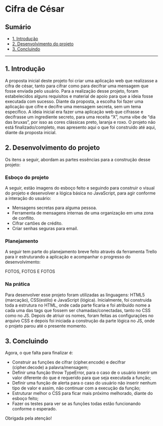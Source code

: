# Cifra de César

## Sumário

* [1. Introdução](#1-introdução)
* [2. Desenvolvimento do projeto](#2-desenvolvimento-do-projeto)
* [3. Concluindo](#3-concluindo)

***

## 1. Introdução

A proposta inicial deste projeto foi criar uma aplicação web que realizasse a cifra de césar, tanto para cifrar como para
decifrar uma mensagem que fosse enviada pelo usuário. Para a realização desse projeto, foram estabelecidos alguns
requisitos e material de apoio para que a ideia fosse executada com sucesso.
Diante da proposta, a escolha foi fazer uma aplicação que cifre e decifre uma mensagem secreta, sem um tema específico. A ideia inicial era fazer uma aplicação web que cifrasse e decifrasse um ingrediente secreto, para uma receita “X”, numa vibe de “dia das bruxas”, por isso as cores clássicas preto, laranja e roxo. 
O projeto não está finalizado/completo, mas apresento aqui o que foi construido até aqui, diante da proposta inicial.

## 2. Desenvolvimento do projeto

Os itens a seguir, abordam as partes essências para a construção desse projeto:

### Esboço do projeto

A seguir, estão imagens do esboço feito e seguindo para construir o visual do projeto e desenvolver a lógica básica no JavaScript, para agir conforme a interação do usuário:

* Mensagens secretas para alguma pessoa.
* Ferramenta de mensagens internas de uma organização em uma zona de conflito.
* Cifrar cartões de crédito.
* Criar senhas seguras para email.

### Planejamento

A seguir tem parte do planejamento breve feito através da ferramenta Trello para ir estruturando a aplicação e acompanhar o progresso do desenvolvimento:

FOTOS, FOTOS E FOTOS 

### Na prática

Para desenvolver esse projeto foram utilizadas as linguagens: HTML5 (marcação), CSS(estilo) e JavaScript (lógica).
Inicialmente, foi construida toda a estrutura no HTML, onde cada parte ficaria e foi atribuído nome a cada uma das tags que fossem ser chamadas/conectadas, tanto no CSS como no JS. 
Depois de atriuir os nomes, foram feitas as configurações no arquivo CSS e depois foi iniciada a construção da parte lógica no JS, onde o projeto parou até o presente momento. 


## 3. Concluindo

Agora, o que falta para finalizar é: 
  * Construir as funções de cifrar (cipher.encode) e decifrar (cipher.decode) a palavra/mensagem;
  * Definir uma função throw TypeError, para o caso de o usuário inserir um valor diferente do que é requerido para que seja executada a função;
 * Definir uma função de alerta para o caso do usuário não inserir nenhum tipo de valor e assim, não continuar com a execução da função;
 * Estruturar melhor o CSS para ficar mais próximo melhorado, diante do esboço feito;
 * Fazer os testes para ver se as funções todas estão funcionando conforme o esperado.

  Obrigada pela atenção! 

